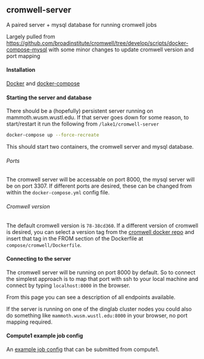 ## cromwell-server

A paired server + mysql database for running cromwell jobs

Largely pulled from https://github.com/broadinstitute/cromwell/tree/develop/scripts/docker-compose-mysql with some minor changes to update cromwell version and port mapping

#### Installation

[Docker](https://hub.docker.com/) and [docker-compose](https://docs.docker.com/compose/install/)

#### Starting the server and database

There should be a (hopefully) persistent server running on mammoth.wusm.wustl.edu. If that server goes down for some reason, to start/restart it run the following from `/lake1/cromwell-server`

```bash
docker-compose up --force-recreate
```

This should start two containers, the cromwell server and mysql database.

###### Ports

The cromwell server will be accessable on port 8000, the mysql server will be on port 3307. If different ports are desired, these can be changed from within the `docker-compose.yml` config file.

###### Cromwell version

The default cromwell version is `78-38cd360`. If a different version of cromwell is desired, you can select a version tag from the [cromwell docker repo](https://hub.docker.com/r/broadinstitute/cromwell/tags) and insert that tag in the FROM section of the Dockerfile at `compose/cromwell/Dockerfile`.

#### Connecting to the server

The cromwell server will be running on port 8000 by default. So to connect the simplest approach is to map that port with ssh to your local machine and connect by typing `localhost:8000` in the browser.

From this page you can see a description of all endpoints available.

If the server is running on one of the dinglab cluster nodes you could also do something like `mammoth.wusm.wustl.edu:8000` in your browser, no port mapping required.


#### Compute1 example job config

An [example job config](https://github.com/estorrs/cromwell-server/compute1) that can be submitted from compute1. 
